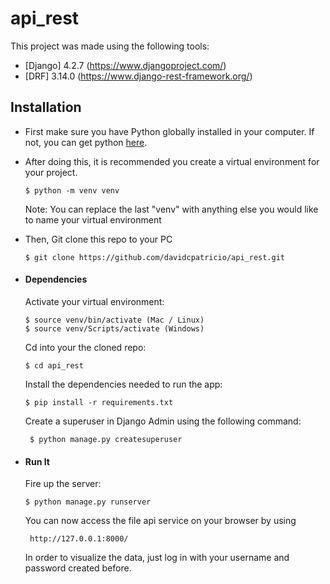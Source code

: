 # api_rest

This project was made using the following tools:
* [Django] 4.2.7 (https://www.djangoproject.com/)
* [DRF] 3.14.0 (https://www.django-rest-framework.org/)


## Installation
* First make sure you have Python globally installed in your computer. If not, you can get python [here](https://www.python.org).
* After doing this, it is recommended you create a virtual environment for your project.

      $ python -m venv venv

    Note: You can replace the last "venv" with anything else you would like to name your virtual environment
* Then, Git clone this repo to your PC
  
      $ git clone https://github.com/davidcpatricio/api_rest.git

* #### Dependencies
    Activate your virtual environment:
  
      $ source venv/bin/activate (Mac / Linux)
      $ source venv/Scripts/activate (Windows)

   Cd into your the cloned repo:
  
      $ cd api_rest
  
    Install the dependencies needed to run the app:
  
      $ pip install -r requirements.txt
  
    Create a superuser in Django Admin using the following command:
  
       $ python manage.py createsuperuser

* #### Run It
    Fire up the server:
  
      $ python manage.py runserver
  
    You can now access the file api service on your browser by using
  
       http://127.0.0.1:8000/

  In order to visualize the data, just log in with your username and password created before.
